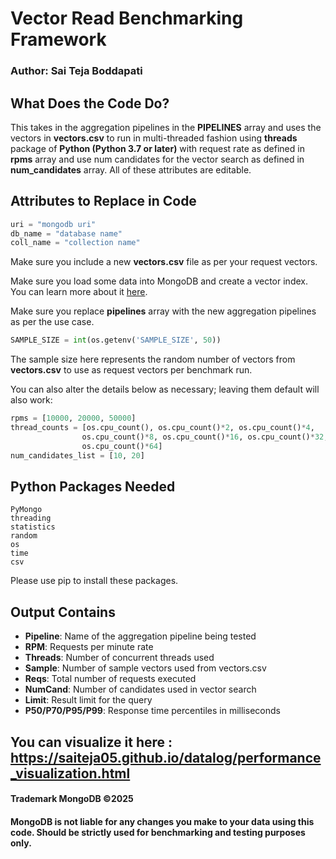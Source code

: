 # Vector Read Benchmarking Framework
### Author: Sai Teja Boddapati

## What Does the Code Do?

This takes in the aggregation pipelines in the **PIPELINES** array and uses the 
vectors in **vectors.csv** to run in multi-threaded fashion using **threads** package
of **Python (Python 3.7 or later)** with request rate as defined in **rpms** array and use
num candidates for the vector search as defined in **num_candidates** array.
All of these attributes are editable.

## Attributes to Replace in Code

```python
uri = "mongodb uri"
db_name = "database name"
coll_name = "collection name"
```

Make sure you include a new **vectors.csv** file as per your request vectors.

Make sure you load some data into MongoDB and create a vector index.
You can learn more about it [here](https://www.mongodb.com/docs/compass/current/indexes/create-vector-search-index/).

Make sure you replace **pipelines** array with the new aggregation pipelines as per the use case.

```python
SAMPLE_SIZE = int(os.getenv('SAMPLE_SIZE', 50))
```

The sample size here represents the random number of vectors from **vectors.csv** to use as request vectors per benchmark run.

You can also alter the details below as necessary; leaving them default will also work:

```python
rpms = [10000, 20000, 50000]
thread_counts = [os.cpu_count(), os.cpu_count()*2, os.cpu_count()*4, 
                os.cpu_count()*8, os.cpu_count()*16, os.cpu_count()*32, 
                os.cpu_count()*64]
num_candidates_list = [10, 20]
```

## Python Packages Needed

```
PyMongo
threading 
statistics
random 
os
time
csv
```

Please use pip to install these packages.

## Output Contains


- **Pipeline**: Name of the aggregation pipeline being tested
- **RPM**: Requests per minute rate
- **Threads**: Number of concurrent threads used
- **Sample**: Number of sample vectors used from vectors.csv
- **Reqs**: Total number of requests executed
- **NumCand**: Number of candidates used in vector search
- **Limit**: Result limit for the query
- **P50/P70/P95/P99**: Response time percentiles in milliseconds

You can visualize it here : https://saiteja05.github.io/datalog/performance_visualization.html
---

#### Trademark MongoDB ©2025
#### MongoDB is not liable for any changes you make to your data using this code. Should be strictly used for benchmarking and testing purposes only.
